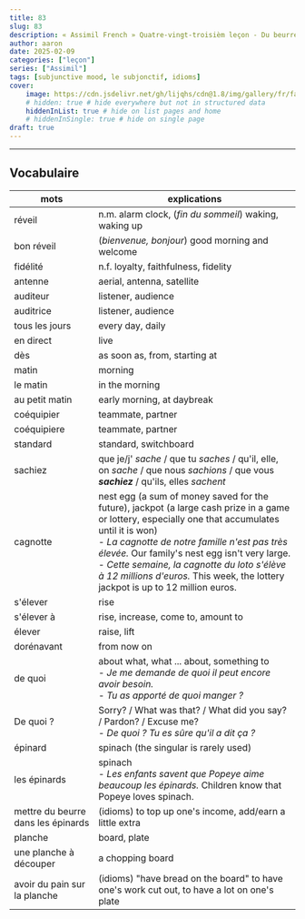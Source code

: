 ```yaml
---
title: 83
slug: 83
description: « Assimil French » Quatre-vingt-troisièm leçon - Du beurre dans les épinards...
author: aaron
date: 2025-02-09
categories: ["leçon"]
series: ["Assimil"]
tags: [subjunctive mood, le subjonctif, idioms]
cover: 
    image: https://cdn.jsdelivr.net/gh/lijqhs/cdn@1.8/img/gallery/fr/fabien-maurin-x-S6ZlJ6dP0-unsplash.jpg
    # hidden: true # hide everywhere but not in structured data
    hiddenInList: true # hide on list pages and home
    # hiddenInSingle: true # hide on single page
draft: true
---
```



---

## Vocabulaire

| mots | explications |
| ---- | ---- | 
| réveil | n.m. alarm clock, (*fin du sommeil*) waking, waking up |
| bon réveil | (*bienvenue, bonjour*) good morning and welcome |
| fidélité | n.f. loyalty, faithfulness, fidelity |
| antenne | aerial, antenna, satellite |
| auditeur | listener, audience |
| auditrice | listener, audience |
| tous les jours | every day, daily |
| en direct | live |
| dès | as soon as, from, starting at |
| matin | morning |
| le matin | in the morning |
| au petit matin | early morning, at daybreak |
| coéquipier | teammate, partner |
| coéquipiere | teammate, partner |
| standard | standard, switchboard |
| sachiez | que je/j' *sache* / que tu *saches* / qu'il, elle, on *sache* / que nous *sachions* / que vous ***sachiez*** / qu'ils, elles *sachent* |
| cagnotte | nest egg (a sum of money saved for the future), jackpot (a large cash prize in a game or lottery, especially one that accumulates until it is won) </br> - *La cagnotte de notre famille n'est pas très élevée.* Our family's nest egg isn't very large. </br> - *Cette semaine, la cagnotte du loto s'élève à 12 millions d'euros.* This week, the lottery jackpot is up to 12 million euros. |
| s'élever | rise |
| s'élever à | rise, increase, come to, amount to |
| élever | raise, lift |
| dorénavant | from now on |
| de quoi | about what, what ... about, something to </br> - *Je me demande de quoi il peut encore avoir besoin.* </br> - *Tu as apporté de quoi manger ?* |
| De quoi ? | Sorry? / What was that? / What did you say? / Pardon? / Excuse me? </br> - *De quoi ? Tu es sûre qu'il a dit ça ?* |
| épinard | spinach (the singular is rarely used) | 
| les épinards | spinach </br> - *Les enfants savent que Popeye aime beaucoup les épinards.* Children know that Popeye loves spinach. |
| mettre du beurre dans les épinards | (idioms) to top up one's income, add/earn a little extra |
| planche | board, plate |
| une planche à découper | a chopping board |
| avoir du pain sur la planche | (idioms) "have bread on the board" to have one's work cut out, to have a lot on one's plate |